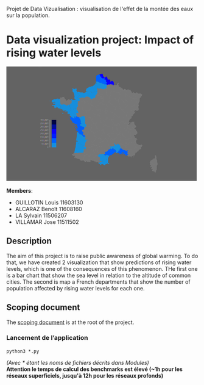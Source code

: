 Projet de Data Vizualisation : visualisation de l'effet de la montée des eaux sur la population.

# Data visualization project: Impact of rising water levels

![Thumbnail](thumbnail.png)

**Members**:
 - GUILLOTIN Louis 11603130
 - ALCARAZ Benoît 11608160
 - LA Sylvain 11506207
 - VILLAMAR Jose 11511502
 
## Description

The aim of this project is to raise public awareness of global warming.
To do that, we have created 2 visualization that show predictions of rising water levels, which is one of the consequences of this phenomenon.
THe first one is a bar chart that show the sea level in relation to the altitude of common cities.
The second is map a French departments that show the number of population affected by rising water levels for each one.

## Scoping document

The [scoping document](DocumentCadrage.pdf) is at the root of the project.

### Lancement de l’application

```shell script
python3 *.py
```
*(Avec \* étant les noms de fichiers décrits dans Modules)*<br>
**Attention le temps de calcul des benchmarks est élevé (~1h pour les réseaux superficiels, jusqu'à 12h pour les réseaux profonds)**
